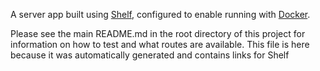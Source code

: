 A server app built using [Shelf](https://pub.dev/packages/shelf),
configured to enable running with [Docker](https://www.docker.com/).

Please see the main README.md in the root directory of this project for information on how to test and what routes are available. This file is here because it was automatically generated and contains links for Shelf
